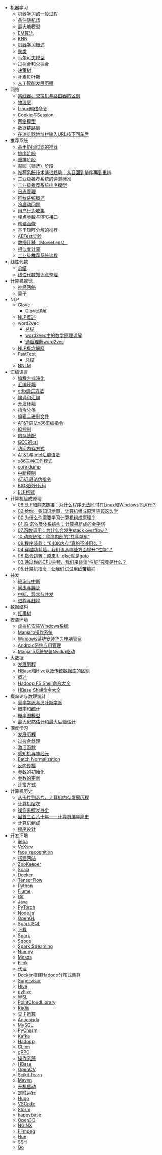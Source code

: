 - 机器学习
	- [机器学习的一般过程](机器学习/机器学习的一般过程.md)
	- [条件随机场](机器学习/条件随机场.md)
	- [最大熵模型](机器学习/最大熵模型.md)
	- [EM算法](机器学习/EM算法.md)
	- [KNN](机器学习/KNN.md)
	- [机器学习概述](机器学习/机器学习概述.md)
	- [聚类](机器学习/聚类.md)
	- [马尔可夫模型](机器学习/马尔可夫模型.md)
	- [过拟合和欠拟合](机器学习/过拟合和欠拟合.md)
	- [决策树](机器学习/决策树.md)
	- [朴素贝叶斯](机器学习/朴素贝叶斯.md)
	- [人工智能发展历程](机器学习/人工智能发展历程.md)
- 网络
	- [集线器、交换机与路由器的区别](网络/集线器、交换机与路由器的区别.md)
	- [物理层](网络/物理层.md)
	- [Linux网络命令](网络/Linux网络命令.md)
	- [Cookie与Session](网络/Cookie与Session.md)
	- [网络模型](网络/网络模型.md)
	- [数据链路层](网络/数据链路层.md)
	- [在浏览器地址栏输入URL按下回车后](网络/在浏览器地址栏输入URL按下回车后.md)
- 推荐系统
	- [基于协同过滤的推荐](推荐系统/基于协同过滤的推荐.md)
	- [排序阶段](推荐系统/排序阶段.md)
	- [重排阶段](推荐系统/重排阶段.md)
	- [召回（筛选）阶段](推荐系统/召回（筛选）阶段.md)
	- [推荐系统技术演进趋势：从召回到排序再到重排](推荐系统/推荐系统技术演进趋势：从召回到排序再到重排.md)
	- [工业级推荐系统的评测标准](推荐系统/工业级推荐系统的评测标准.md)
	- [工业级推荐系统排序模型](推荐系统/工业级推荐系统排序模型.md)
	- [日志管理](推荐系统/日志管理.md)
	- [推荐系统概述](推荐系统/推荐系统概述.md)
	- [冷启动问题](推荐系统/冷启动问题.md)
	- [用户行为收集](推荐系统/用户行为收集.md)
	- [埋点参数与RPC接口](推荐系统/埋点参数与RPC接口.md)
	- [构建画像](推荐系统/构建画像.md)
	- [基于矩阵分解的推荐](推荐系统/基于矩阵分解的推荐.md)
	- [ABTest实验](推荐系统/ABTest实验.md)
	- [数据迁移（MovieLens）](推荐系统/数据迁移（MovieLens）.md)
	- [相似度计算](推荐系统/相似度计算.md)
	- [工业级推荐系统流程](推荐系统/工业级推荐系统流程.md)
- 线性代数
	- [总结](线性代数/总结.md)
	- [线性代数知识点整理](线性代数/线性代数知识点整理.md)
- 计算机视觉
	- [神经网络](计算机视觉/神经网络.md)
	- [算子](计算机视觉/算子.md)
- NLP
	- GloVe
		- [GloVe详解](NLP/GloVe/GloVe详解.md)
	- [NLP概述](NLP/NLP概述.md)
	- word2vec
		- [总结](NLP/word2vec/总结.md)
		- [word2vec中的数学原理详解](NLP/word2vec/word2vec中的数学原理详解.md)
		- [通俗理解word2vec](NLP/word2vec/通俗理解word2vec.md)
	- [NLP概念解释](NLP/NLP概念解释.md)
	- FastText
		- [总结](NLP/FastText/总结.md)
	- [NNLM](NLP/NNLM.md)
- 汇编语言
	- [编程方式演化](汇编语言/编程方式演化.md)
	- [汇编环境](汇编语言/汇编环境.md)
	- [gdb调试方法](汇编语言/gdb调试方法.md)
	- [编译和汇编](汇编语言/编译和汇编.md)
	- [开发环境](汇编语言/开发环境.md)
	- [指令分类](汇编语言/指令分类.md)
	- [编辑二进制文件](汇编语言/编辑二进制文件.md)
	- [AT&T语法x86汇编指令](汇编语言/AT&T语法x86汇编指令.md)
	- [IO控制](汇编语言/IO控制.md)
	- [内存装配](汇编语言/内存装配.md)
	- [GCC的crt](汇编语言/GCC的crt.md)
	- [访问内存方式](汇编语言/访问内存方式.md)
	- [AT&T与Intel汇编语法](汇编语言/AT&T与Intel汇编语法.md)
	- [x86三种工作模式](汇编语言/x86三种工作模式.md)
	- [core dump](汇编语言/core%20dump.md)
	- [中断控制](汇编语言/中断控制.md)
	- [AT&T语法伪指令](汇编语言/AT&T语法伪指令.md)
	- [BIOS部分代码](汇编语言/BIOS部分代码.md)
	- [ELF格式](汇编语言/ELF格式.md)
- 计算机组成原理
	- [08.ELF和静态链接：为什么程序无法同时在Linux和Windows下运行？](计算机组成原理/08.ELF和静态链接：为什么程序无法同时在Linux和Windows下运行？.md)
	- [02.给你一张知识地图，计算机组成原理应该这么学](计算机组成原理/02.给你一张知识地图，计算机组成原理应该这么学.md)
	- [00.为什么你需要学习计算机组成原理？](计算机组成原理/00.为什么你需要学习计算机组成原理？.md)
	- [01.冯·诺依曼体系结构：计算机组成的金字塔](计算机组成原理/01.冯·诺依曼体系结构：计算机组成的金字塔.md)
	- [07.函数调用：为什么会发生stack overflow？](计算机组成原理/07.函数调用：为什么会发生stack%20overflow？.md)
	- [10.动态链接：程序内部的“共享单车”](计算机组成原理/10.动态链接：程序内部的“共享单车”.md)
	- [09.程序装载：“640K内存”真的不够用么？](计算机组成原理/09.程序装载：“640K内存”真的不够用么？.md)
	- [04.穿越功耗墙，我们该从哪些方面提升“性能”？](计算机组成原理/04.穿越功耗墙，我们该从哪些方面提升“性能”？.md)
	- [06.指令跳转：原来if...else就是goto](计算机组成原理/06.指令跳转：原来if...else就是goto.md)
	- [03.通过你的CPU主频，我们来谈谈“性能”究竟是什么？](计算机组成原理/03.通过你的CPU主频，我们来谈谈“性能”究竟是什么？.md)
	- [05.计算机指令：让我们试试用纸带编程](计算机组成原理/05.计算机指令：让我们试试用纸带编程.md)
- 并发
	- [轮询与中断](并发/轮询与中断.md)
	- [同步与异步](并发/同步与异步.md)
	- [中断、异常与并发](并发/中断、异常与并发.md)
	- [进程与线程](并发/进程与线程.md)
- 数据结构
	- [红黑树](数据结构/红黑树.md)
- 安装环境
	- [虚拟机安装Windows系统](安装环境/虚拟机安装Windows系统.md)
	- [Manjaro操作系统](安装环境/Manjaro操作系统.md)
	- [Windows系统安装华为电脑管家](安装环境/Windows系统安装华为电脑管家.md)
	- [Android系统应用管理](安装环境/Android系统应用管理.md)
	- [Manjaro系统安装Nvidia驱动](安装环境/Manjaro系统安装Nvidia驱动.md)
- 大数据
	- [发展历程](大数据/发展历程.md)
	- [HBase和Hive以及传统数据库的区别](大数据/HBase和Hive以及传统数据库的区别.md)
	- [概述](大数据/概述.md)
	- [Hadoop FS Shell命令大全](大数据/Hadoop%20FS%20Shell命令大全.md)
	- [HBase Shell命令大全](大数据/HBase%20Shell命令大全.md)
- 概率论与数理统计
	- [频率学派与贝叶斯学派](概率论与数理统计/频率学派与贝叶斯学派.md)
	- [概率和统计](概率论与数理统计/概率和统计.md)
	- [概率图模型](概率论与数理统计/概率图模型.md)
	- [最大似然估计和最大后验估计](概率论与数理统计/最大似然估计和最大后验估计.md)
- 深度学习
	- [发展历程](深度学习/发展历程.md)
	- [过拟合处理](深度学习/过拟合处理.md)
	- [激活函数](深度学习/激活函数.md)
	- [感知机与神经元](深度学习/感知机与神经元.md)
	- [Batch Normalization](深度学习/Batch%20Normalization.md)
	- [反向传播](深度学习/反向传播.md)
	- [参数的初始化](深度学习/参数的初始化.md)
	- [参数的更新](深度学习/参数的更新.md)
	- [连接方式](深度学习/连接方式.md)
- 计算机历史
	- [从卡片到芯片，计算机内存发展历程](计算机历史/从卡片到芯片，计算机内存发展历程.md)
	- [计算机层次](计算机历史/计算机层次.md)
	- [操作系统发展史](计算机历史/操作系统发展史.md)
	- [回首三百八十年——计算机编年简史](计算机历史/回首三百八十年——计算机编年简史.md)
	- [计算机组成](计算机历史/计算机组成.md)
	- [程序设计](计算机历史/程序设计.md)
- 开发环境
	- [jieba](开发环境/jieba.md)
	- [VcXsrv](开发环境/VcXsrv.md)
	- [face_recognition](开发环境/face_recognition.md)
	- [搭建网站](开发环境/搭建网站.md)
	- [ZooKeeper](开发环境/ZooKeeper.md)
	- [Scala](开发环境/Scala.md)
	- [Docker](开发环境/Docker.md)
	- [TensorFlow](开发环境/TensorFlow.md)
	- [Python](开发环境/Python.md)
	- [Flume](开发环境/Flume.md)
	- [Git](开发环境/Git.md)
	- [Java](开发环境/Java.md)
	- [PyTorch](开发环境/PyTorch.md)
	- [Node.js](开发环境/Node.js.md)
	- [OpenGL](开发环境/OpenGL.md)
	- [Spark SQL](开发环境/Spark%20SQL.md)
	- [下载](开发环境/下载.md)
	- [Spark](开发环境/Spark.md)
	- [Sqoop](开发环境/Sqoop.md)
	- [Spark Streaming](开发环境/Spark%20Streaming.md)
	- [Numpy](开发环境/Numpy.md)
	- [Mesos](开发环境/Mesos.md)
	- [Flink](开发环境/Flink.md)
	- [代理](开发环境/代理.md)
	- [Docker搭建Hadoop分布式集群](开发环境/Docker搭建Hadoop分布式集群.md)
	- [Supervisor](开发环境/Supervisor.md)
	- [Hive](开发环境/Hive.md)
	- [pyhive](开发环境/pyhive.md)
	- [WSL](开发环境/WSL.md)
	- [PointCloudLibrary](开发环境/PointCloudLibrary.md)
	- [Redis](开发环境/Redis.md)
	- [显卡运算](开发环境/显卡运算.md)
	- [Anaconda](开发环境/Anaconda.md)
	- [MySQL](开发环境/MySQL.md)
	- [PyCharm](开发环境/PyCharm.md)
	- [Kafka](开发环境/Kafka.md)
	- [Hadoop](开发环境/Hadoop.md)
	- [CLion](开发环境/CLion.md)
	- [gRPC](开发环境/gRPC.md)
	- [操作系统](开发环境/操作系统.md)
	- [HBase](开发环境/HBase.md)
	- [OpenCV](开发环境/OpenCV.md)
	- [Scikit-learn](开发环境/Scikit-learn.md)
	- [Maven](开发环境/Maven.md)
	- [开机启动](开发环境/开机启动.md)
	- [定时运行](开发环境/定时运行.md)
	- [Hugo](开发环境/Hugo.md)
	- [VSCode](开发环境/VSCode.md)
	- [Storm](开发环境/Storm.md)
	- [happybase](开发环境/happybase.md)
	- [Open3D](开发环境/Open3D.md)
	- [NGINX](开发环境/NGINX.md)
	- [FFmpeg](开发环境/FFmpeg.md)
	- [Hue](开发环境/Hue.md)
	- [SSH](开发环境/SSH.md)
	- [Go](开发环境/Go.md)
